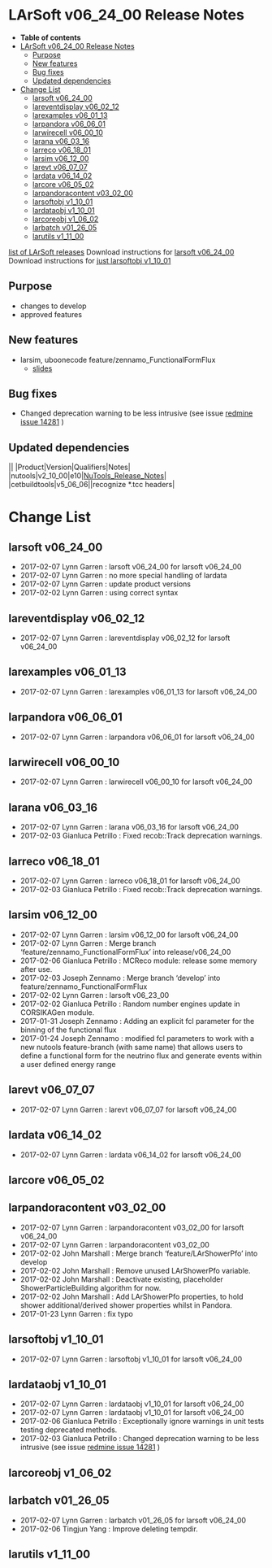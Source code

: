 LArSoft v06_24_00 Release Notes
======================================================================

-   **Table of contents**
-   [LArSoft v06_24_00 Release Notes](#LArSoft-v06_24_00-Release-Notes)
    -   [Purpose](#Purpose)
    -   [New features](#New-features)
    -   [Bug fixes](#Bug-fixes)
    -   [Updated dependencies](#Updated-dependencies)
-   [Change List](#Change-List)
    -   [larsoft v06_24_00](#larsoft-v06_24_00)
    -   [lareventdisplay v06_02_12](#lareventdisplay-v06_02_12)
    -   [larexamples v06_01_13](#larexamples-v06_01_13)
    -   [larpandora v06_06_01](#larpandora-v06_06_01)
    -   [larwirecell v06_00_10](#larwirecell-v06_00_10)
    -   [larana v06_03_16](#larana-v06_03_16)
    -   [larreco v06_18_01](#larreco-v06_18_01)
    -   [larsim v06_12_00](#larsim-v06_12_00)
    -   [larevt v06_07_07](#larevt-v06_07_07)
    -   [lardata v06_14_02](#lardata-v06_14_02)
    -   [larcore v06_05_02](#larcore-v06_05_02)
    -   [larpandoracontent v03_02_00](#larpandoracontent-v03_02_00)
    -   [larsoftobj v1_10_01](#larsoftobj-v1_10_01)
    -   [lardataobj v1_10_01](#lardataobj-v1_10_01)
    -   [larcoreobj v1_06_02](#larcoreobj-v1_06_02)
    -   [larbatch v01_26_05](#larbatch-v01_26_05)
    -   [larutils v1_11_00](#larutils-v1_11_00)

[list of LArSoft releases](LArSoft_release_list)
Download instructions for [larsoft v06_24_00](http://scisoft.fnal.gov/scisoft/bundles/larsoft/v06_24_00/larsoft-v06_24_00.html)
Download instructions for [just larsoftobj v1_10_01](http://scisoft.fnal.gov/scisoft/bundles/larsoftobj/v1_10_01/larsoftobj-v1_10_01.html)

Purpose
--------------------

-   changes to develop
-   approved features

New features
------------------------------

-   larsim, uboonecode feature/zennamo_FunctionalFormFlux
    -   [slides](https://indico.fnal.gov/getFile.py/access?contribId=3&resId=0&materialId=slides&confId=13730)

Bug fixes
------------------------

-   Changed deprecation warning to be less intrusive (see issue [redmine issue 14281](https://cdcvs.fnal.gov/redmine/issues/14281) )

Updated dependencies
----------------------------------------------

||
|Product|Version|Qualifiers|Notes|
|nutools|v2_10_00|e10|[NuTools_Release_Notes](/redmine/projects/nutools/wiki/NuTools_Release_Notes#nutools-v2_10_00)|
|cetbuildtools|v5_06_06||recognize \*.tcc headers|

Change List
============================

larsoft v06_24_00
------------------------------------------

-   2017-02-07 Lynn Garren : larsoft v06_24_00 for larsoft v06_24_00
-   2017-02-07 Lynn Garren : no more special handling of lardata
-   2017-02-07 Lynn Garren : update product versions
-   2017-02-02 Lynn Garren : using correct syntax

lareventdisplay v06_02_12
----------------------------------------------------------

-   2017-02-07 Lynn Garren : lareventdisplay v06_02_12 for larsoft v06_24_00

larexamples v06_01_13
--------------------------------------------------

-   2017-02-07 Lynn Garren : larexamples v06_01_13 for larsoft v06_24_00

larpandora v06_06_01
------------------------------------------------

-   2017-02-07 Lynn Garren : larpandora v06_06_01 for larsoft v06_24_00

larwirecell v06_00_10
--------------------------------------------------

-   2017-02-07 Lynn Garren : larwirecell v06_00_10 for larsoft v06_24_00

larana v06_03_16
----------------------------------------

-   2017-02-07 Lynn Garren : larana v06_03_16 for larsoft v06_24_00
-   2017-02-03 Gianluca Petrillo : Fixed recob::Track deprecation warnings.

larreco v06_18_01
------------------------------------------

-   2017-02-07 Lynn Garren : larreco v06_18_01 for larsoft v06_24_00
-   2017-02-03 Gianluca Petrillo : Fixed recob::Track deprecation warnings.

larsim v06_12_00
----------------------------------------

-   2017-02-07 Lynn Garren : larsim v06_12_00 for larsoft v06_24_00
-   2017-02-07 Lynn Garren : Merge branch ‘feature/zennamo_FunctionalFormFlux’ into release/v06_24_00
-   2017-02-06 Gianluca Petrillo : MCReco module: release some memory after use.
-   2017-02-03 Joseph Zennamo : Merge branch ‘develop’ into feature/zennamo_FunctionalFormFlux
-   2017-02-02 Lynn Garren : larsoft v06_23_00
-   2017-02-02 Gianluca Petrillo : Random number engines update in CORSIKAGen module.
-   2017-01-31 Joseph Zennamo : Adding an explicit fcl parameter for the binning of the functional flux
-   2017-01-24 Joseph Zennamo : modified fcl parameters to work with a new nutools feature-branch (with same name) that allows users to define a functional form for the neutrino flux and generate events within a user defined energy range

larevt v06_07_07
----------------------------------------

-   2017-02-07 Lynn Garren : larevt v06_07_07 for larsoft v06_24_00

lardata v06_14_02
------------------------------------------

-   2017-02-07 Lynn Garren : lardata v06_14_02 for larsoft v06_24_00

larcore v06_05_02
------------------------------------------

larpandoracontent v03_02_00
--------------------------------------------------------------

-   2017-02-07 Lynn Garren : larpandoracontent v03_02_00 for larsoft v06_24_00
-   2017-02-07 Lynn Garren : larpandoracontent v03_02_00
-   2017-02-02 John Marshall : Merge branch ‘feature/LArShowerPfo’ into develop
-   2017-02-02 John Marshall : Remove unused LArShowerPfo variable.
-   2017-02-02 John Marshall : Deactivate existing, placeholder ShowerParticleBuilding algorithm for now.
-   2017-02-02 John Marshall : Add LArShowerPfo properties, to hold shower additional/derived shower properties whilst in Pandora.
-   2017-01-23 Lynn Garren : fix typo

larsoftobj v1_10_01
----------------------------------------------

-   2017-02-07 Lynn Garren : larsoftobj v1_10_01 for larsoft v06_24_00

lardataobj v1_10_01
----------------------------------------------

-   2017-02-07 Lynn Garren : lardataobj v1_10_01 for larsoft v06_24_00
-   2017-02-07 Lynn Garren : lardataobj v1_10_01 for larsoft v06_24_00
-   2017-02-06 Gianluca Petrillo : Exceptionally ignore warnings in unit tests testing deprecated methods.
-   2017-02-03 Gianluca Petrillo : Changed deprecation warning to be less intrusive (see issue [redmine issue 14281](https://cdcvs.fnal.gov/redmine/issues/14281) )

larcoreobj v1_06_02
----------------------------------------------

larbatch v01_26_05
--------------------------------------------

-   2017-02-07 Lynn Garren : larbatch v01_26_05 for larsoft v06_24_00
-   2017-02-06 Tingjun Yang : Improve deleting tempdir.

larutils v1_11_00
------------------------------------------

